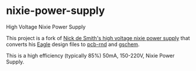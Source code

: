 # nixie-power-supply
High Voltage Nixie Power Supply

This project is a fork of [Nick de Smith's high voltage nixie power supply](
http://desmith.net/NMdS/Electronics/NixiePSU.html) that converts his [Eagle](https://www.autodesk.com/products/eagle/overview) design files to [pcb-rnd](http://repo.hu/projects/pcb-rnd/) and [gschem](http://wiki.geda-project.org/geda:gaf).

This is a high efficiency (typically 85%) 50mA, 150-220V, Nixie Power Supply.
